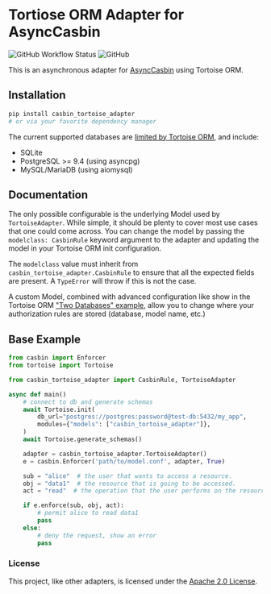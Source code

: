 # Tortiose ORM Adapter for AsyncCasbin

![GitHub Workflow Status](https://img.shields.io/github/workflow/status/thearchitector/casbin-tortoise-adapter/ci?label=testing&style=flat-square)
![GitHub](https://img.shields.io/github/license/thearchitector/casbin-tortoise-adapter?style=flat-square)

This is an asynchronous adapter for [AsyncCasbin](https://pypi.org/project/asynccasbin) using Tortoise ORM.

## Installation

```sh
pip install casbin_tortoise_adapter
# or via your favorite dependency manager
```

The current supported databases are [limited by Tortoise ORM](https://tortoise.github.io/databases.html), and include:

- SQLite
- PostgreSQL >= 9.4 (using asyncpg)
- MySQL/MariaDB (using aiomysql)

## Documentation

The only possible configurable is the underlying Model used by `TortoiseAdapter`. While simple, it should be plenty to cover most use cases that one could come across. You can change the model by passing the `modelclass: CasbinRule` keyword argument to the adapter and updating the model in your Tortoise ORM init configuration.

The `modelclass` value must inherit from `casbin_tortoise_adapter.CasbinRule` to ensure that all the expected fields are present. A `TypeError` will throw if this is not the case.

A custom Model, combined with advanced configuration like show in the Tortoise ORM ["Two Databases" example](https://tortoise.github.io/examples/basic.html#two-databases), allow you to change where your authorization rules are stored (database, model name, etc.)

## Base Example

```python
from casbin import Enforcer
from tortoise import Tortoise

from casbin_tortoise_adapter import CasbinRule, TortoiseAdapter

async def main()
    # connect to db and generate schemas
    await Tortoise.init(
        db_url="postgres://postgres:password@test-db:5432/my_app",
        modules={"models": ["casbin_tortoise_adapter"]},
    )
    await Tortoise.generate_schemas()

    adapter = casbin_tortoise_adapter.TortoiseAdapter()
    e = casbin.Enforcer('path/to/model.conf', adapter, True)

    sub = "alice"  # the user that wants to access a resource.
    obj = "data1"  # the resource that is going to be accessed.
    act = "read"  # the operation that the user performs on the resource.

    if e.enforce(sub, obj, act):
        # permit alice to read data1
        pass
    else:
        # deny the request, show an error
        pass
```

### License

This project, like other adapters, is licensed under the [Apache 2.0 License](LICENSE).
